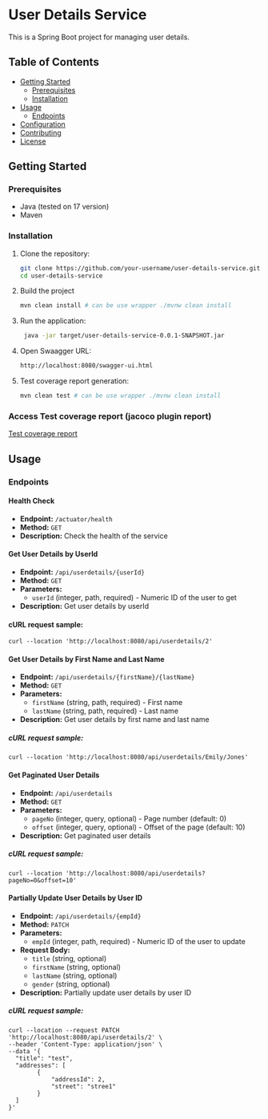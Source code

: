 # User Details Service

This is a Spring Boot project for managing user details. 

## Table of Contents
- [Getting Started](#getting-started)
    - [Prerequisites](#prerequisites)
    - [Installation](#installation)
- [Usage](#usage)
    - [Endpoints](#endpoints)
- [Configuration](#configuration)
- [Contributing](#contributing)
- [License](#license)

## Getting Started

### Prerequisites
- Java (tested on 17 version)
- Maven

### Installation
1. Clone the repository:
   ```bash
   git clone https://github.com/your-username/user-details-service.git
   cd user-details-service
   ```

2. Build the project
   ```bash
   mvn clean install # can be use wrapper ./mvnw clean install
   ```
3. Run the application:
   ```bash
    java -jar target/user-details-service-0.0.1-SNAPSHOT.jar
   ```
4. Open Swaagger URL:
    ```bash
   http://localhost:8080/swagger-ui.html
   ```
5. Test coverage report generation:
   
    ```bash
   mvn clean test # can be use wrapper ./mvnw clean install
   ``` 
### Access Test coverage report (jacoco plugin report)  
   [Test coverage report](./target/site/jacoco/index.html)

## Usage

### Endpoints

#### Health Check

- **Endpoint:** `/actuator/health`
- **Method:** `GET`
- **Description:** Check the health of the service

#### Get User Details by UserId

- **Endpoint:** `/api/userdetails/{userId}`
- **Method:** `GET`
- **Parameters:**
    - `userId` (integer, path, required) - Numeric ID of the user to get
- **Description:** Get user details by userId
#### cURL request sample:
```agsl
curl --location 'http://localhost:8080/api/userdetails/2'
```

#### Get User Details by First Name and Last Name

- **Endpoint:** `/api/userdetails/{firstName}/{lastName}`
- **Method:** `GET`
- **Parameters:**
    - `firstName` (string, path, required) - First name
    - `lastName` (string, path, required) - Last name
- **Description:** Get user details by first name and last name
##### cURL request sample:
```agsl
curl --location 'http://localhost:8080/api/userdetails/Emily/Jones'
```
#### Get Paginated User Details

- **Endpoint:** `/api/userdetails`
- **Method:** `GET`
- **Parameters:**
    - `pageNo` (integer, query, optional) - Page number (default: 0)
    - `offset` (integer, query, optional) - Offset of the page (default: 10)
- **Description:** Get paginated user details
##### cURL request sample:
```agsl
curl --location 'http://localhost:8080/api/userdetails?pageNo=0&offset=10'
```
  
#### Partially Update User Details by User ID

- **Endpoint:** `/api/userdetails/{empId}`
- **Method:** `PATCH`
- **Parameters:**
    - `empId` (integer, path, required) - Numeric ID of the user to update
- **Request Body:**
    - `title` (string, optional)
    - `firstName` (string, optional)
    - `lastName` (string, optional)
    - `gender` (string, optional)
- **Description:** Partially update user details by user ID
##### cURL request sample:
```agsl
curl --location --request PATCH 'http://localhost:8080/api/userdetails/2' \
--header 'Content-Type: application/json' \
--data '{
  "title": "test",
  "addresses": [
        {
            "addressId": 2,
            "street": "stree1"
        }
  ]
}'
```